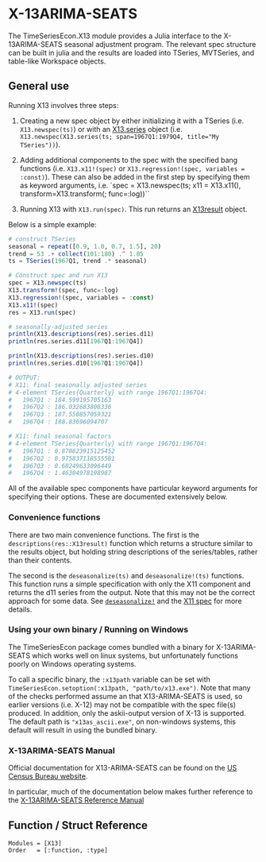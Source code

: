 
# X-13ARIMA-SEATS
The TimeSeriesEcon.X13 module provides a Julia interface to the X-13ARIMA-SEATS seasonal adjustment program. The relevant spec structure can be built in julia and the results are loaded into TSeries, MVTSeries, and table-like Workspace objects.

## General use
Running X13 involves three steps:

1. Creating a new spec object by either initializing it with a TSeries (i.e. `X13.newspec(ts)`) or with an [X13.series](#TimeSeriesEcon.X13.series-Union{Tuple{TSeries{F,%20T}%20where%20T<:Number},%20Tuple{F}}%20where%20F<:Frequency) object (i.e. `X13.newspec(X13.series(ts; span=1967Q1:1979Q4, title="My TSeries"))`).

2. Adding additional components to the spec with the specified bang functions (i.e. `X13.x11!(spec)` or `X13.regression!(spec, variables = :const)`). These can also be added in the first step by specifying them as keyword arguments, i.e. `spec = X13.newspec(ts; x11 = X13.x11(), transform=X13.transform(; func=:log))``

3. Running X13 with `X13.run(spec)`. This run returns an [X13result](#TimeSeriesEcon.X13.X13result) object.

Below is a simple example:

```julia 
# construct TSeries
seasonal = repeat([0.9, 1.0, 0.7, 1.5], 20)
trend = 53 .+ collect(101:180) .^ 1.05
ts = TSeries(1967Q1, trend .* seasonal)

# Construct spec and run X13
spec = X13.newspec(ts)
X13.transform!(spec, func=:log)
X13.regression!(spec, variables = :const)
X13.x11!(spec)
res = X13.run(spec)

# seasonally-adjusted series
println(X13.descriptions(res).series.d11)
println(res.series.d11[1967Q1:1967Q4])

println(X13.descriptions(res).series.d10)
println(res.series.d10[1967Q1:1967Q4])

# OUTPUT:
# X11: final seasonally adjusted series
# 4-element TSeries{Quarterly} with range 1967Q1:1967Q4:
#   1967Q1 : 184.599195705163
#   1967Q2 : 186.032683808336
#   1967Q3 : 187.550857059321
#   1967Q4 : 188.83696094707

# X11: final seasonal factors
# 4-element TSeries{Quarterly} with range 1967Q1:1967Q4:
#   1967Q1 : 0.878623915125452
#   1967Q2 : 0.975837118555581
#   1967Q3 : 0.68249633096449
#   1967Q4 : 1.46304978198987
```

All of the available spec components have particular keyword arguments for specifying their options. These are documented extensively below.

### Convenience functions
There are two main convenience functions. The first is the `descriptions(res::X13result)` function which returns a structure similar to the results object, but holding string descriptions of the series/tables, rather than their contents.

The second is the `deseasonalize(ts)` and `deseasonalize!(ts)` functions. This function runs a simple specification with only the X11 component and returns the d11 series from the output. Note that this may not be the correct approach for some data. See [`deseasonalize!`](#TimeSeriesEcon.X13.deseasonalize!-Tuple{TSeries}) and the [X11 spec](#TimeSeriesEcon.X13.x11-Tuple{}) for more details.

### Using your own binary / Running on Windows
The TimeSeriesEcon package comes bundled with a binary for X-13ARIMA-SEATS which works well on linux systems, but unfortunately functions poorly on Windows operating systems.

To call a specific binary, the `:x13path` variable can be set with `TimeSeriesEcon.setoption(:x13path, "path/to/x13.exe")`. Note that many of the checks performed assume an that X13-ARIMA-SEATS is used, so earlier versions (i.e. X-12) may not be compatible with the spec file(s) produced. In addition, only the askii-output version of X-13 is supported. The default path is `"x13as_ascii.exe"`, on non-windows systems, this default will result in using the bundled binary.

### X-13ARIMA-SEATS Manual
Official documentation for X13-ARIMA-SEATS can be found on the [US Census Bureau website](https://www.census.gov/data/software/x13as.References.html#par_list_410459519).

In particular, much of the documentation below makes further reference to the [X-13ARIMA-SEATS Reference Manual](https://www2.census.gov/software/x-13arima-seats/x-13-data/documentation/docx13as.pdf)


## Function / Struct Reference
```@autodocs
Modules = [X13]
Order   = [:function, :type]
```